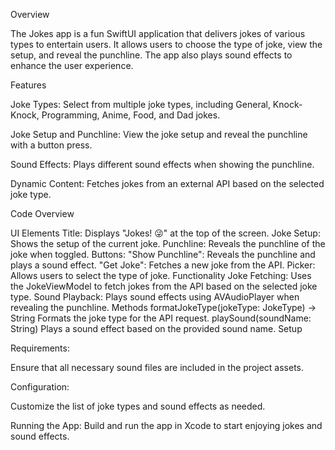 Overview

The Jokes app is a fun SwiftUI application that delivers jokes of various types to entertain users. It allows users to choose the type of joke, view the setup, and reveal the punchline. The app also plays sound effects to enhance the user experience.

Features

Joke Types:
Select from multiple joke types, including General, Knock-Knock, Programming, Anime, Food, and Dad jokes.

Joke Setup and Punchline:
    View the joke setup and reveal the punchline with a button press.
    
Sound Effects:
    Plays different sound effects when showing the punchline.
    
Dynamic Content:
    Fetches jokes from an external API based on the selected joke type.


Code Overview

UI Elements
Title:
Displays "Jokes! 😜" at the top of the screen.
Joke Setup:
Shows the setup of the current joke.
Punchline:
Reveals the punchline of the joke when toggled.
Buttons:
"Show Punchline": Reveals the punchline and plays a sound effect.
"Get Joke": Fetches a new joke from the API.
Picker:
Allows users to select the type of joke.
Functionality
Joke Fetching:
Uses the JokeViewModel to fetch jokes from the API based on the selected joke type.
Sound Playback:
Plays sound effects using AVAudioPlayer when revealing the punchline.
Methods
formatJokeType(jokeType: JokeType) -> String
Formats the joke type for the API request.
playSound(soundName: String)
Plays a sound effect based on the provided sound name.
Setup

Requirements:

  Ensure that all necessary sound files are included in the project assets.

Configuration:

  Customize the list of joke types and sound effects as needed.

Running the App:
  Build and run the app in Xcode to start enjoying jokes and sound effects.
